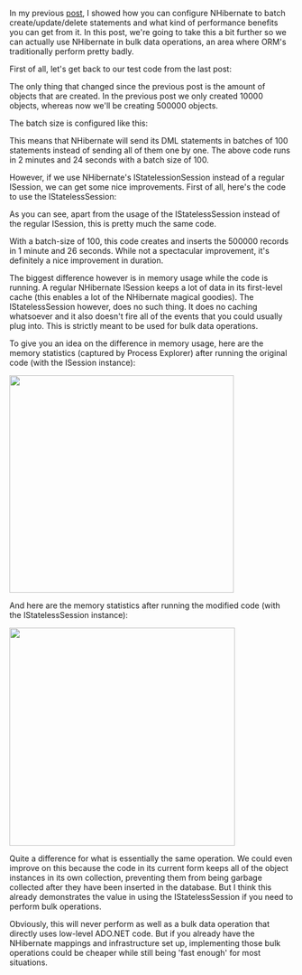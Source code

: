 In my previous <a href="/blog/2008/10/batching-nhibernates-dm-statements/">post</a>, I showed how you can configure NHibernate to batch create/update/delete statements and what kind of performance benefits you can get from it.  In this post, we're going to take this a bit further so we can actually use NHibernate in bulk data operations, an area where ORM's traditionally perform pretty badly.

First of all, let's get back to our test code from the last post:

<script src="https://gist.github.com/3684023.js?file=s1.cs"></script>

The only thing that changed since the previous post is the amount of objects that are created. In the previous post we only created 10000 objects, whereas now we'll be creating 500000 objects.

The batch size is configured like this:

<script src="https://gist.github.com/3684023.js?file=s2.xml"></script>

This means that NHibernate will send its DML statements in batches of 100 statements instead of sending all of them one by one.  The above code runs in 2 minutes and 24 seconds with a batch size of 100.  

However, if we use NHibernate's IStatelessionSession instead of a regular ISession, we can get some nice improvements.  First of all, here's the code to use the IStatelessSession:

<script src="https://gist.github.com/3684023.js?file=s3.cs"></script>

As you can see, apart from the usage of the IStatelessSession instead of the regular ISession, this is pretty much the same code.

With a batch-size of 100, this code creates and inserts the 500000 records in 1 minute and 26 seconds.  While not a spectacular improvement, it's definitely a nice improvement in duration.

The biggest difference however is in memory usage while the code is running. A regular NHibernate ISession keeps a lot of data in its first-level cache (this enables a lot of the NHibernate magical goodies).  The IStatelessSession however, does no such thing.  It does no caching whatsoever and it also doesn't fire all of the events that you could usually plug into.  This is strictly meant to be used for bulk data operations.

To give you an idea on the difference in memory usage, here are the memory statistics (captured by Process Explorer) after running the original code (with the ISession instance):

<a href="/blog/wp-content/uploads/2008/10/isession.png"><img src="/blog/wp-content/uploads/2008/10/isession.png" alt="" title="isession" width="398" height="385" class="alignnone size-full wp-image-551" /></a>

And here are the memory statistics after running the modified code (with the IStatelessSession instance):

<a href="/blog/wp-content/uploads/2008/10/istatelesssession.png"><img src="/blog/wp-content/uploads/2008/10/istatelesssession.png" alt="" title="istatelesssession" width="400" height="386" class="alignnone size-full wp-image-552" /></a>

Quite a difference for what is essentially the same operation.  We could even improve on this because the code in its current form keeps all of the object instances in its own collection, preventing them from being garbage collected after they have been inserted in the database.  But I think this already demonstrates the value in using the IStatelessSession if you need to perform bulk operations.

Obviously, this will never perform as well as a bulk data operation that directly uses low-level ADO.NET code.  But if you already have the NHibernate mappings and infrastructure set up, implementing those bulk operations could be cheaper while still being 'fast enough' for most situations.